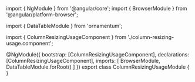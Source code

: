 import { NgModule } from '@angular/core';
import { BrowserModule } from '@angular/platform-browser';
  
import { DataTableModule } from 'ornamentum';
  
import { ColumnResizingUsageComponent } from './column-resizing-usage.component';

@NgModule({
 bootstrap: [ColumnResizingUsageComponent],
 declarations: [ColumnResizingUsageComponent],
 imports: [
    BrowserModule, 
    DataTableModule.forRoot()
  ]
})
export class ColumnResizingUsageModule {
}
